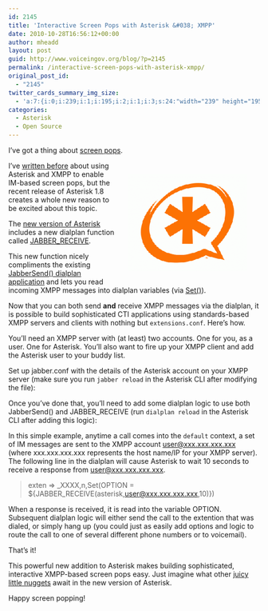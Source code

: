 ```yaml
---
id: 2145
title: 'Interactive Screen Pops with Asterisk &#038; XMPP'
date: 2010-10-28T16:56:12+00:00
author: mheadd
layout: post
guid: http://www.voiceingov.org/blog/?p=2145
permalink: /interactive-screen-pops-with-asterisk-xmpp/
original_post_id:
  - "2145"
twitter_cards_summary_img_size:
  - 'a:7:{i:0;i:239;i:1;i:195;i:2;i:1;i:3;s:24:"width="239" height="195"";s:4:"bits";i:7;s:8:"channels";i:3;s:4:"mime";s:9:"image/gif";}'
categories:
  - Asterisk
  - Open Source
---
```

I&#8217;ve got a thing about [screen pops](http://en.wikipedia.org/wiki/Screen_pop).
  
<img src="/wp-content/uploads/2010/10/asterisk1.gif" alt="Asterisk" title="Asterisk" style="margin:10px;padding:15px;float:right;" />
  
I&#8217;ve [written before](http://www.voiceingov.org/blog/?p=326) about using Asterisk and XMPP to enable IM-based screen pops, but the recent release of Asterisk 1.8 creates a whole new reason to be excited about this topic.

The [new version of Asterisk](http://www.asterisk.org/node/51444) includes a new dialplan function called [JABBER_RECEIVE](https://wiki.asterisk.org/wiki/display/AST/Function_JABBER_RECEIVE).

This new function nicely compliments the existing [JabberSend() dialplan application](https://wiki.asterisk.org/wiki/display/AST/Application_JabberSend) and lets you read incoming XMPP messages into dialplan variables (via [Set()](https://wiki.asterisk.org/wiki/display/AST/Application_Set)).

Now that you can both send **and** receive XMPP messages via the dialplan, it is possible to build sophisticated CTI applications using standards-based XMPP servers and clients with nothing but `extensions.conf`. Here&#8217;s how.

You&#8217;ll need an XMPP server with (at least) two accounts. One for you, as a user. One for Asterisk. You&#8217;ll also want to fire up your XMPP client and add the Asterisk user to your buddy list.

Set up jabber.conf with the details of the Asterisk account on your XMPP server (make sure you run `jabber reload` in the Asterisk CLI after modifying the file):

Once you&#8217;ve done that, you&#8217;ll need to add some dialplan logic to use both JabberSend() and JABBER_RECEIVE (run `dialplan reload` in the Asterisk CLI after adding this logic):

In this simple example, anytime a call comes into the `default` context, a set of IM messages are sent to the XMPP account user@xxx.xxx.xxx.xxx (where xxx.xxx.xxx.xxx represents the host name/IP for your XMPP server). The following line in the dialplan will cause Asterisk to wait 10 seconds to receive a response from user@xxx.xxx.xxx.xxx.

> exten => \_XXXX,n,Set(OPTION = ${JABBER\_RECEIVE(asterisk,user@xxx.xxx.xxx.xxx,10)}) 

When a response is received, it is read into the variable OPTION. Subsequent dialplan logic will either send the call to the extention that was dialed, or simply hang up (you could just as easily add options and logic to route the call to one of several different phone numbers or to voicemail).

That&#8217;s it!

This powerful new addition to Asterisk makes building sophisticated, interactive XMPP-based screen pops easy. Just imagine what other <a href="http://svn.digium.com/view/asterisk/branches/1.8/CHANGES?view=markup" target="_blank">juicy little nuggets</a> await in the new version of Asterisk.

Happy screen popping!